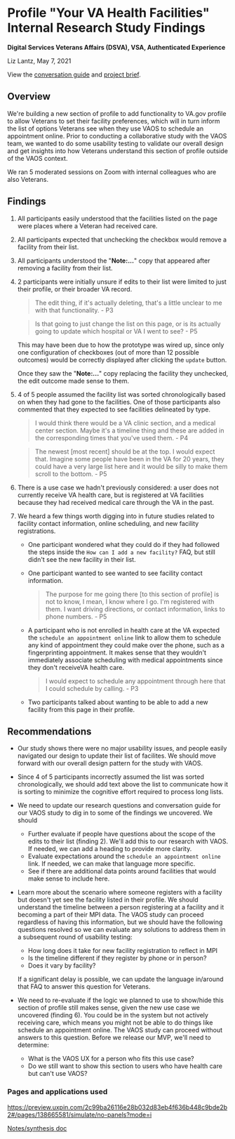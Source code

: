 # Profile "Your VA Health Facilities" Internal Research Study Findings 

**Digital Services Veterans Affairs (DSVA), VSA, Authenticated Experience**<br>

Liz Lantz, May 7, 2021

View the [conversation guide](https://github.com/department-of-veterans-affairs/va.gov-team/blob/master/products/identity-personalization/profile/preferred-facility/discovery-and-research/conversation-guide.md) and [project brief](https://github.com/department-of-veterans-affairs/va.gov-team/blob/master/products/identity-personalization/profile/preferred-facility/README.md).

## Overview

We're building a new section of profile to add functionality to VA.gov profile to allow Veterans to set their facility preferences, which will in turn inform the list of options Veterans see when they use VAOS to schedule an appointment online.  Prior to conducting a collaborative study with the VAOS team, we wanted to do some usability testing to validate our overall design and get insights into how Veterans understand this section of profile outside of the VAOS context.

We ran 5 moderated sessions on Zoom with internal colleagues who are also Veterans.

## Findings

1. All participants easily understood that the facilities listed on the page were places where a Veteran had received care.

2. All participants expected that unchecking the checkbox would remove a facility from their list.

3. All participants understood the "**Note:...**" copy that appeared after removing a facility from their list.

4. 2 participants were initially unsure if edits to their list were limited to just their profile, or their broader VA record.

   > The edit thing, if it's actually deleting, that's a little unclear to me with that functionality. - P3

   > Is that going to just change the list on this page, or is its actually going to update which hospital or VA I went to see? - P5

   This may have been due to how the prototype was wired up, since only one configuration of checkboxes (out of more than 12 possible outcomes) would be correctly displayed after clicking the `update` button. 

   Once they saw the "**Note:...**" copy replacing the facility they unchecked, the edit outcome made sense to them. 

5. 4 of 5 people assumed the facility list was sorted chronologically based on when they had gone to the facilities. One of those participants also commented that they expected to see facilities delineated by type.

   > I would think there would be a VA clinic section, and a medical center section.  Maybe it's a timeline thing and these are added in the corresponding times that you've used them. - P4 

   > The newest [most recent] should be at the top. I would expect that. Imagine some people have been in the VA for 20 years, they could have a very large list here and it would be silly to make them scroll to the bottom. - P5

6. There is a use case we hadn't previously considered: a user does not currently receive VA health care, but is registered at VA facilities because they had received medical care through the VA in the past. 

7. We heard a few things worth digging into in future studies related to facility contact information, online scheduling, and new facility registrations.

   - One participant wondered what they could do if they had followed the steps inside the `How can I add a new facility?` FAQ, but still didn't see the new facility in their list.

   - One participant wanted to see wanted to see facility contact information. 

     > The purpose for me going there [to this section of profile] is not to know, I mean, I know where I go. I'm registered with them. I want driving directions, or contact information, links to phone numbers. - P5

   - A participant who is not enrolled in health care at the VA expected the `schedule an appointment online` link to allow them to schedule any kind of appointment they could make over the phone, such as a fingerprinting appointment. It makes sense that they wouldn't immediately associate scheduling with medical appointments since they don't receiveVA health care.

     > I would expect to schedule any appointment through here that I could schedule by calling. - P3

   - Two participants talked about wanting to be able to add a new facility from this page in their profile. 

   

## Recommendations

- Our study shows there were no major usability issues, and people easily navigated our design to update their list of facilites. We should move forward with our overall design pattern for the study with VAOS.

- Since 4 of 5 participants incorrectly assumed the list was sorted chronologically, we should add text above the list to communicate how it is sorting to minimize the cognitive effort required to process long lists.  

- We need to update our research questions and conversation guide for our VAOS study to dig in to some of the findings we uncovered.  We should

  - Further evaluate if people have questions about the scope of the edits to their list (finding 2).  We'll add this to our research with VAOS.  If needed, we can add a heading to provide more clarity.
  - Evaluate expectations around the `schedule an appointment online` link. If needed, we can make that language more specific.
  - See if there are additional data points around facilities that would make sense to include here.

- Learn more about the scenario where someone registers with a facility but doesn't yet see the facility listed in their profile. We should understand the timeline between a person registering at a facility and it becoming a part of their MPI data. The VAOS study can proceed regardless of having this information, but we should have the following questions resolved so we can evaluate any solutions to address them in a subsequent round of usability testing:

  - How long does it take for new facility registration to reflect in MPI
  - Is the timeline different if they register by phone or in person? 
  - Does it vary by facility?

  If a significant delay is possible, we can update the language in/around that FAQ to answer this question for Veterans.

- We need to re-evaluate if the logic we planned to use to show/hide this section of profile still makes sense, given the new use case we uncovered (finding 6).  You could be in the system but not actively receiving care, which means you might not be able to do things like schedule an appointment online. The VAOS study can proceed without answers to this question.  Before we release our MVP, we'll need to determine:

  - What is the VAOS UX for a person who fits this use case?
  - Do we still want to show this section to users who have health care but can't use VAOS?

### Pages and applications used

https://preview.uxpin.com/2c99ba26116e28b032d83eb4f636b448c9bde2b2#/pages/138665581/simulate/no-panels?mode=i

[Notes/synthesis doc](https://github.com/department-of-veterans-affairs/va.gov-team/blob/master/products/identity-personalization/profile/preferred-facility/discovery-and-research/health-facilities-internal-study-notes.xlsx)
